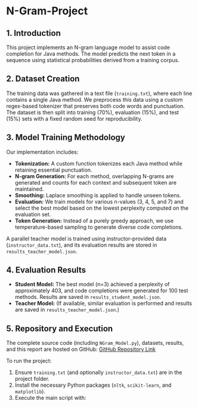 # N-Gram-Project

## 1. Introduction
This project implements an N-gram language model to assist code completion for Java methods. The model predicts the next token in a sequence using statistical probabilities derived from a training corpus.

## 2. Dataset Creation
The training data was gathered in a text file (`training.txt`), where each line contains a single Java method. We preprocess this data using a custom regex-based tokenizer that preserves both code words and punctuation. The dataset is then split into training (70%), evaluation (15%), and test (15%) sets with a fixed random seed for reproducibility.

## 3. Model Training Methodology
Our implementation includes:
- **Tokenization:** A custom function tokenizes each Java method while retaining essential punctuation.
- **N-gram Generation:** For each method, overlapping N-grams are generated and counts for each context and subsequent token are maintained.
- **Smoothing:** Laplace smoothing is applied to handle unseen tokens.
- **Evaluation:** We train models for various n-values (3, 4, 5, and 7) and select the best model based on the lowest perplexity computed on the evaluation set.
- **Token Generation:** Instead of a purely greedy approach, we use temperature-based sampling to generate diverse code completions.

A parallel teacher model is trained using instructor-provided data (`instructor_data.txt`), and its evaluation results are stored in `results_teacher_model.json`.

## 4. Evaluation Results
- **Student Model:** The best model (n=3) achieved a perplexity of approximately 403, and code completions were generated for 100 test methods. Results are saved in `results_student_model.json`.
- **Teacher Model:** (If available, similar evaluation is performed and results are saved in `results_teacher_model.json`.)

## 5. Repository and Execution
The complete source code (including `NGram_Model.py`), datasets, results, and this report are hosted on GitHub:
[GitHub Repository Link]([https://github.com/Mohameddeidd/N-Gram-Project])

To run the project:
1. Ensure `training.txt` (and optionally `instructor_data.txt`) are in the project folder.
2. Install the necessary Python packages (`nltk`, `scikit-learn`, and `matplotlib`).
3. Execute the main script with:
